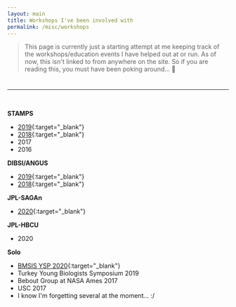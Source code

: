```yaml
---
layout: main
title: Workshops I've been involved with 
permalink: /misc/workshops
---  
```


>This page is currently just a starting attempt at me keeping track of the workshops/education events I have helped out at or run. As of now, this isn't linked to from anywhere on the site. So if you are reading this, you must have been poking around... 🙂 

<hr style="height:10px; visibility:hidden;" />

---
<br>

**STAMPS**

* [2019](https://github.com/mblstamps/stamps2019/wiki){:target="_blank"}
* [2018](https://github.com/mblstamps/stamps2018/wiki){:target="_blank"}
* 2017
* 2016

**DIBSI/ANGUS**

* [2019](https://angus.readthedocs.io/en/2019/){:target="_blank"}
* [2018](https://angus.readthedocs.io/en/2018/){:target="_blank"}

**JPL-SAGAn** 

* [2020](https://github.com/AstrobioMike/JPL-SAGAn/wiki){:target="_blank"}

**JPL-HBCU**

* 2020

**Solo**

* [BMSIS YSP 2020](https://hackmd.io/@astrobiomike/YSP2020){:target="_blank"}
* Turkey Young Biologists Symposium 2019
* Bebout Group at NASA Ames 2017
* USC 2017
* I know I'm forgetting several at the moment... :/ 
